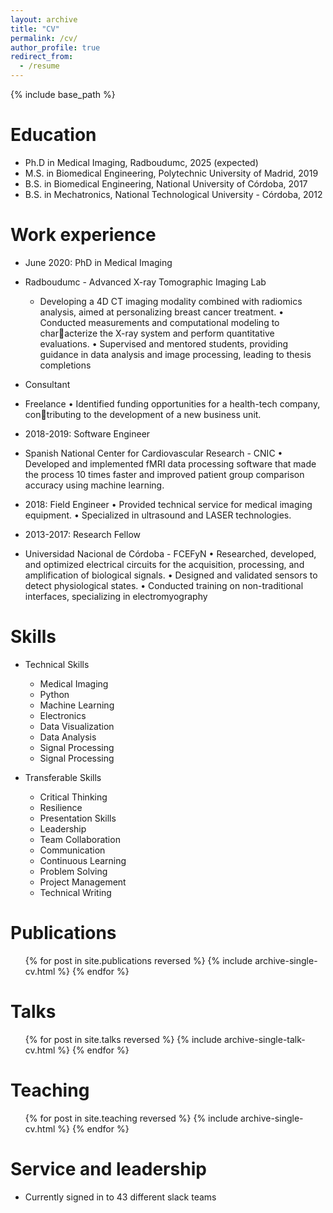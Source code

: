 ```yaml
---
layout: archive
title: "CV"
permalink: /cv/
author_profile: true
redirect_from:
  - /resume
---
```


{% include base_path %}

Education
======
* Ph.D in Medical Imaging, Radboudumc, 2025 (expected)
* M.S. in Biomedical Engineering, Polytechnic University of Madrid, 2019
* B.S. in Biomedical Engineering, National University of Córdoba, 2017
* B.S. in Mechatronics, National Technological University - Córdoba, 2012
 
Work experience
======
* June 2020: PhD in Medical Imaging
* Radboudumc - Advanced X-ray Tomographic Imaging Lab
  * Developing a 4D CT imaging modality combined with radiomics analysis, aimed at personalizing breast cancer treatment.
  • Conducted measurements and computational modeling to characterize the X-ray system and perform quantitative evaluations.
  • Supervised and mentored students, providing guidance in data analysis and image processing, leading to thesis completions

* Consultant
* Freelance
  • Identified funding opportunities for a health-tech company, contributing to the development of a new business unit.

* 2018-2019: Software Engineer
* Spanish National Center for Cardiovascular Research - CNIC
  • Developed and implemented fMRI data processing software that made the process 10 times faster and improved patient group comparison accuracy using machine learning.

* 2018: Field Engineer
  • Provided technical service for medical imaging equipment.
  • Specialized in ultrasound and LASER technologies.

* 2013-2017: Research Fellow
* Universidad Nacional de Córdoba - FCEFyN
  • Researched, developed, and optimized electrical circuits for the acquisition, processing, and amplification of biological signals.
  • Designed and validated sensors to detect physiological states.
  • Conducted training on non-traditional interfaces, specializing in electromyography
  
Skills
======

* Technical Skills
  * Medical Imaging
  * Python
  * Machine Learning
  * Electronics
  * Data Visualization
  * Data Analysis
  * Signal Processing
  * Signal Processing
 
* Transferable Skills
  * Critical Thinking
  * Resilience
  * Presentation Skills
  * Leadership
  * Team Collaboration
  * Communication
  * Continuous Learning
  * Problem Solving
  * Project Management
  * Technical Writing 

Publications
======
  <ul>{% for post in site.publications reversed %}
    {% include archive-single-cv.html %}
  {% endfor %}</ul>
  
Talks
======
  <ul>{% for post in site.talks reversed %}
    {% include archive-single-talk-cv.html  %}
  {% endfor %}</ul>
  
Teaching
======
  <ul>{% for post in site.teaching reversed %}
    {% include archive-single-cv.html %}
  {% endfor %}</ul>
  
Service and leadership
======
* Currently signed in to 43 different slack teams
